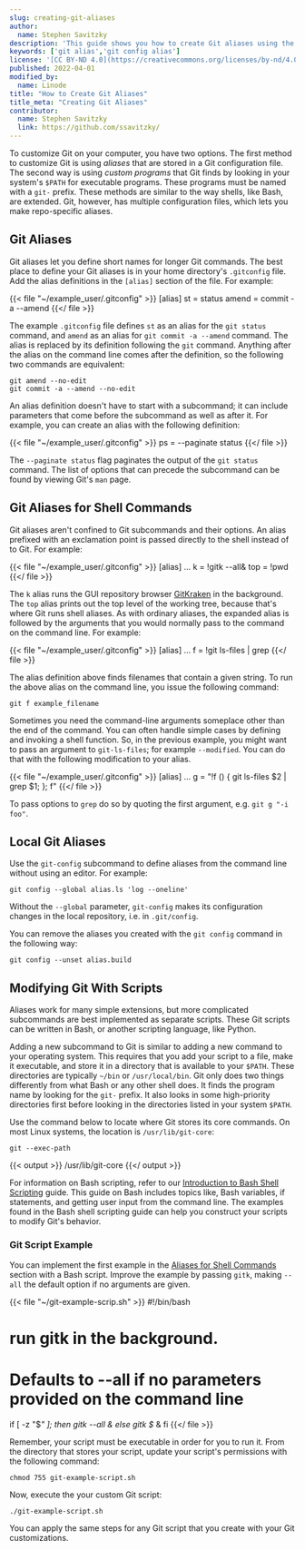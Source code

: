 ```yaml
---
slug: creating-git-aliases
author:
  name: Stephen Savitzky
description: 'This guide shows you how to create Git aliases using the Git configuration files. You also learn how to write and execute a Bash script to customize Git.'
keywords: ['git alias','git config alias']
license: '[CC BY-ND 4.0](https://creativecommons.org/licenses/by-nd/4.0)'
published: 2022-04-01
modified_by:
  name: Linode
title: "How to Create Git Aliases"
title_meta: "Creating Git Aliases"
contributor:
  name: Stephen Savitzky
  link: https://github.com/ssavitzky/
---
```


To customize Git on your computer, you have two options. The first method to customize Git is using *aliases* that are stored in a Git configuration file. The second way is using *custom programs* that Git finds by looking in your system's `$PATH` for executable programs. These programs must be named with a `git-` prefix. These methods are similar to the way shells, like Bash, are extended. Git, however, has multiple configuration files, which lets you make repo-specific aliases.

## Git Aliases

Git aliases let you define short names for longer Git commands. The best place to define your Git aliases is in your home directory's `.gitconfig` file. Add the alias definitions in the `[alias]` section of the file. For example:

{{< file "~/example_user/.gitconfig" >}}
[alias]
    st = status
    amend = commit -a --amend
{{</ file >}}

The example `.gitconfig` file defines `st` as an alias for the `git status` command, and `amend` as an alias for `git commit -a --amend` command. The alias is replaced by its definition following the `git` command. Anything after the alias on the command line comes after the definition, so the following two commands are equivalent:

    git amend --no-edit
    git commit -a --amend --no-edit

An alias definition doesn't have to start with a subcommand; it can include parameters that come before the subcommand as well as after it. For example, you can create an alias with the following definition:

{{< file "~/example_user/.gitconfig" >}}
ps = --paginate status
{{</ file >}}

The `--paginate status` flag paginates the output of the `git status` command. The list of options that can precede the subcommand can be found by viewing Git's `man` page.

## Git Aliases for Shell Commands

Git aliases aren't confined to Git subcommands and their options. An alias prefixed with an exclamation point is passed directly to the shell instead of to Git. For example:

{{< file "~/example_user/.gitconfig" >}}
[alias]
    ...
    k = !gitk --all&
    top = !pwd
{{</ file >}}

The `k` alias runs the GUI repository browser [GitKraken](https://www.gitkraken.com/) in the background. The `top` alias prints out the top level of the working tree, because that's where Git runs shell aliases. As with ordinary aliases, the expanded alias is followed by the arguments that you would normally pass to the command on the command line. For example:

{{< file "~/example_user/.gitconfig" >}}
[alias]
    ...
    f = !git ls-files | grep
{{</ file >}}

The alias definition above finds filenames that contain a given string. To run the above alias on the command line, you issue the following command:

    git f example_filename

Sometimes you need the command-line arguments someplace other than the end of the command. You can often handle simple cases by defining and invoking a shell function. So, in the previous example, you might want to pass an argument to `git-ls-files`; for example `--modified`. You can do that with the following modification to your alias.

{{< file "~/example_user/.gitconfig" >}}
[alias]
    ...
    g = "!f () { git ls-files $2 | grep $1; }; f"
{{</ file >}}

To pass options to `grep` do so by quoting the first argument, e.g. `git g "-i foo"`.

## Local Git Aliases

Use the `git-config` subcommand to define aliases from the command line without using an editor. For example:

    git config --global alias.ls 'log --oneline'

Without the `--global` parameter, `git-config` makes its configuration changes in the local repository, i.e. in `.git/config`.

You can remove the aliases you created with the `git config` command in the following way:

    git config --unset alias.build

## Modifying Git With Scripts

Aliases work for many simple extensions, but more complicated subcommands are best implemented as separate scripts. These Git scripts can be written in Bash, or another scripting language, like Python.

Adding a new subcommand to Git is similar to adding a new command to your operating system. This requires that you add your script to a file, make it executable, and store it in a directory that is available to your `$PATH`. These directories are typically `~/bin` or `/usr/local/bin`. Git only does two things differently from what Bash or any other shell does. It finds the program name by looking for the `git-` prefix. It also looks in some high-priority directories first before looking in the directories listed in your system `$PATH`.

Use the command below to locate where Git stores its core commands. On most Linux systems, the location is `/usr/lib/git-core`:

    git --exec-path

{{< output >}}
/usr/lib/git-core
{{</ output >}}

For information on Bash scripting, refer to our [Introduction to Bash Shell Scripting](/docs/guides/intro-bash-shell-scripting/) guide. This guide on Bash includes topics like, Bash variables, if statements, and getting user input from the command line. The examples found in the Bash shell scripting guide can help you construct your scripts to modify Git's behavior.

### Git Script Example

You can implement the first example in the [Aliases for Shell Commands](#git-aliases-for-shell-commands) section with a Bash script. Improve the example by passing `gitk`, making `--all` the default option if no arguments are given.

{{< file "~/git-example-scrip.sh" >}}
#!/bin/bash
#  run gitk in the background.
#  Defaults to --all if no parameters provided on the command line

if [ -z "$*" ]; then
    gitk --all &
else
    gitk $* &
fi
{{</ file >}}

Remember, your script must be executable in order for you to run it. From the directory that stores your script, update your script's permissions with the following command:

    chmod 755 git-example-script.sh

Now, execute the your custom Git script:

    ./git-example-script.sh

You can apply the same steps for any Git script that you create with your Git customizations.